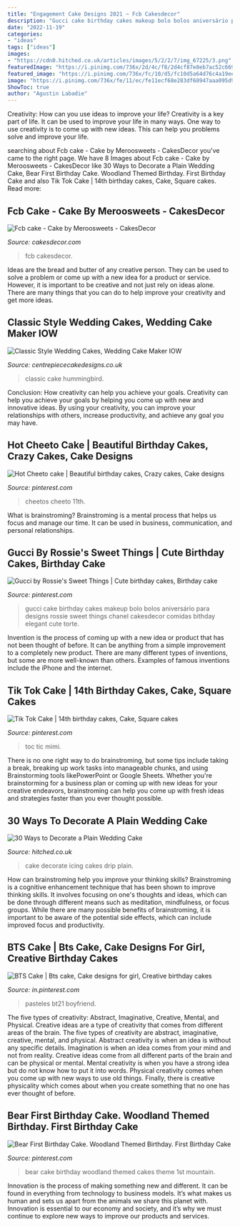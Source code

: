 ```yaml
---
title: "Engagement Cake Designs 2021 ~ Fcb Cakesdecor"
description: "Gucci cake birthday cakes makeup bolo bolos aniversário para designs rossie sweet things chanel cakesdecor comidas bithday elegant cute torte"
date: "2022-11-19"
categories:
- "ideas"
tags: ["ideas"]
images:
- "https://cdn0.hitched.co.uk/articles/images/5/2/2/7/img_67225/3.png"
featuredImage: "https://i.pinimg.com/736x/2d/4c/f8/2d4cf87e8eb7ac52c669c6b29fdfb614.jpg"
featured_image: "https://i.pinimg.com/736x/fc/10/d5/fc10d5a64d76c4a19eef6ce58f305be5.jpg"
image: "https://i.pinimg.com/736x/fe/11/ec/fe11ecf68e283df68947aaa095d94e7c.jpg"
ShowToc: true
author: "Agustin Labadie"
---
```



Creativity: How can you use ideas to improve your life?
Creativity is a key part of life. It can be used to improve your life in many ways. One way to use creativity is to come up with new ideas. This can help you problems solve and improve your life.

	

		
searching about Fcb cake - Cake by Meroosweets - CakesDecor you've came to the right page. We have 8 Images about Fcb cake - Cake by Meroosweets - CakesDecor like 30 Ways to Decorate a Plain Wedding Cake, Bear First Birthday Cake. Woodland Themed Birthday. First Birthday Cake and also Tik Tok Cake | 14th birthday cakes, Cake, Square cakes. Read more:
		
    
## Fcb Cake - Cake By Meroosweets - CakesDecor

<img loading=lazy src="https://pic.cakesdecor.com/m/gog8m3xuwifwg1fr5jxc.jpg" onerror="this.onerror=null;this.src='https://tse2.mm.bing.net/th?id=OIP.ySS-wqxs0SpBUV-Xh16l5AHaKN&amp;pid=15.1';" alt="Fcb cake - Cake by Meroosweets - CakesDecor">

_Source: cakesdecor.com_

>fcb cakesdecor. 

	

Ideas are the bread and butter of any creative person. They can be used to solve a problem or come up with a new idea for a product or service. However, it is important to be creative and not just rely on ideas alone. There are many things that you can do to help improve your creativity and get more ideas.

    
## Classic Style Wedding Cakes, Wedding Cake Maker IOW

<img loading=lazy src="https://www.centrepiececakedesigns.co.uk/wp-content/gallery/wedding-classic/hummingbird-5.jpg" onerror="this.onerror=null;this.src='https://tse1.mm.bing.net/th?id=OIP.uaLVf00WDOC8lhvUo24gAAHaK2&amp;pid=15.1';" alt="Classic Style Wedding Cakes, Wedding Cake Maker IOW">

_Source: centrepiececakedesigns.co.uk_

>classic cake hummingbird. 

	

Conclusion: How creativity can help you achieve your goals.
Creativity can help you achieve your goals by helping you come up with new and innovative ideas. By using your creativity, you can improve your relationships with others, increase productivity, and achieve any goal you may have.

    
## Hot Cheeto Cake | Beautiful Birthday Cakes, Crazy Cakes, Cake Designs

<img loading=lazy src="https://i.pinimg.com/736x/fc/10/d5/fc10d5a64d76c4a19eef6ce58f305be5.jpg" onerror="this.onerror=null;this.src='https://tse1.mm.bing.net/th?id=OIP.JGZD-ynsatF8Eho9yF8-7gHaJ3&amp;pid=15.1';" alt="Hot Cheeto cake | Beautiful birthday cakes, Crazy cakes, Cake designs">

_Source: pinterest.com_

>cheetos cheeto 11th. 

	

What is brainstroming? Brainstroming is a mental process that helps us focus and manage our time. It can be used in business, communication, and personal relationships.

    
## Gucci By Rossie&#039;s Sweet Things | Cute Birthday Cakes, Birthday Cake

<img loading=lazy src="https://i.pinimg.com/736x/fe/11/ec/fe11ecf68e283df68947aaa095d94e7c.jpg" onerror="this.onerror=null;this.src='https://tse4.mm.bing.net/th?id=OIP.yI6Vd4uZcbXsuXbOw0NOIwHaJ4&amp;pid=15.1';" alt="Gucci by Rossie&#039;s Sweet Things | Cute birthday cakes, Birthday cake">

_Source: pinterest.com_

>gucci cake birthday cakes makeup bolo bolos aniversário para designs rossie sweet things chanel cakesdecor comidas bithday elegant cute torte. 

	

Invention is the process of coming up with a new idea or product that has not been thought of before. It can be anything from a simple improvement to a completely new product. There are many different types of inventions, but some are more well-known than others. Examples of famous inventions include the iPhone and the internet.

    
## Tik Tok Cake | 14th Birthday Cakes, Cake, Square Cakes

<img loading=lazy src="https://i.pinimg.com/736x/93/d0/51/93d051c13a07356fd77598c216f44e13.jpg" onerror="this.onerror=null;this.src='https://tse1.mm.bing.net/th?id=OIP.FnNabeqanraZ82wrXmw_ywHaJ3&amp;pid=15.1';" alt="Tik Tok Cake | 14th birthday cakes, Cake, Square cakes">

_Source: pinterest.com_

>toc tic mimi. 

	

There is no one right way to do brainstroming, but some tips include taking a break, breaking up work tasks into manageable chunks, and using Brainstorming tools likePowerPoint or Google Sheets. Whether you're brainstorming for a business plan or coming up with new ideas for your creative endeavors, brainstroming can help you come up with fresh ideas and strategies faster than you ever thought possible.

    
## 30 Ways To Decorate A Plain Wedding Cake

<img loading=lazy src="https://cdn0.hitched.co.uk/articles/images/5/2/2/7/img_67225/3.png" onerror="this.onerror=null;this.src='https://tse1.mm.bing.net/th?id=OIP.UG1xBcLobnY9iITlTuw2zgHaLH&amp;pid=15.1';" alt="30 Ways to Decorate a Plain Wedding Cake">

_Source: hitched.co.uk_

>cake decorate icing cakes drip plain. 

	

How can brainstroming help you improve your thinking skills?
Brainstroming is a cognitive enhancement technique that has been shown to improve thinking skills. It involves focusing on one's thoughts and ideas, which can be done through different means such as meditation, mindfulness, or focus groups. While there are many possible benefits of brainstroming, it is important to be aware of the potential side effects, which can include improved focus and productivity.

    
## BTS Cake | Bts Cake, Cake Designs For Girl, Creative Birthday Cakes

<img loading=lazy src="https://i.pinimg.com/736x/2d/4c/f8/2d4cf87e8eb7ac52c669c6b29fdfb614.jpg" onerror="this.onerror=null;this.src='https://tse1.mm.bing.net/th?id=OIP.UFCCgWSECYo1e___Hf152QHaJ3&amp;pid=15.1';" alt="BTS Cake | Bts cake, Cake designs for girl, Creative birthday cakes">

_Source: in.pinterest.com_

>pasteles bt21 boyfriend. 

	

The five types of creativity: Abstract, Imaginative, Creative, Mental, and Physical.
Creative ideas are a type of creativity that comes from different areas of the brain. The five types of creativity are abstract, imaginative, creative, mental, and physical. Abstract creativity is when an idea is without any specific details. Imagination is when an idea comes from your mind and not from reality. Creative ideas come from all different parts of the brain and can be physical or mental. Mental creativity is when you have a strong idea but do not know how to put it into words. Physical creativity comes when you come up with new ways to use old things. Finally, there is creative physicality which comes about when you create something that no one has ever thought of before.

    
## Bear First Birthday Cake. Woodland Themed Birthday. First Birthday Cake

<img loading=lazy src="https://i.pinimg.com/736x/76/30/a9/7630a99da54802acb55e6a5f671cca9b.jpg" onerror="this.onerror=null;this.src='https://tse1.mm.bing.net/th?id=OIP.sDw8rwEtKUvGlNtl93mD5wHaJ4&amp;pid=15.1';" alt="Bear First Birthday Cake. Woodland Themed Birthday. First Birthday Cake">

_Source: pinterest.com_

>bear cake birthday woodland themed cakes theme 1st mountain. 

	

Innovation is the process of making something new and different. It can be found in everything from technology to business models. It’s what makes us human and sets us apart from the animals we share this planet with. Innovation is essential to our economy and society, and it’s why we must continue to explore new ways to improve our products and services.

